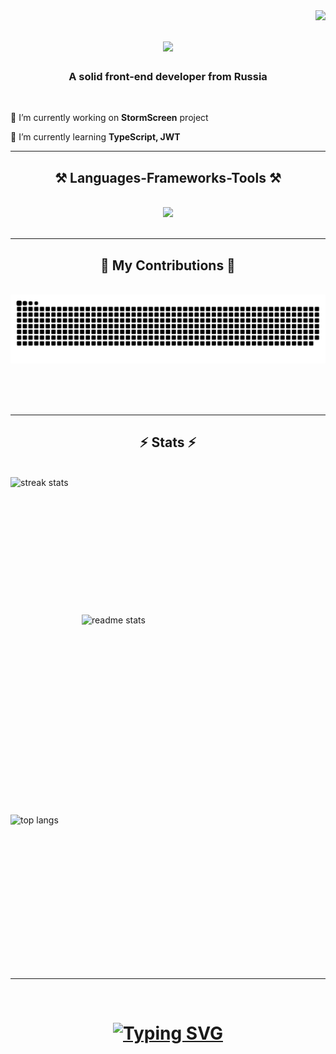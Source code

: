 <img align="right" src="https://visitor-badge.laobi.icu/badge?page_id=stormcloak51.stormcloak51" />

<h1 align="center">
    <img src="https://readme-typing-svg.herokuapp.com/?font=Righteous&size=35&center=true&vCenter=true&width=500&height=70&duration=4000&lines=Hi+There!+👋;+Привет!+🤡;" />
</h1>

<h3 align="center">A solid front-end developer from Russia</h3>

<br/>

<div align="left">
 
 🔭 I’m currently working on **StormScreen** project
 
 🌱 I’m currently learning **TypeScript, JWT**


 </div>

 <hr/>
 
<h2 align="center">⚒️ Languages-Frameworks-Tools ⚒️</h2>
<br/>
<div align="center">
    <img src="https://skillicons.dev/icons?i=html,sass,react,typescript,redux,vscode,github,figma,tailwind,git,npm" />
</div>

<br/>
<hr/>

<div align="center">
  <h2>🐍 My Contributions 🐍</h2>
  <br>
  <img alt="snake eating my contributions" src="https://raw.githubusercontent.com/salesp07/salesp07/output/github-contribution-grid-snake.svg" />
  
  <br/><br/><br/>
</div>

<hr/>

<h2 align="center">⚡ Stats ⚡</h2>
<br>
<div style="display: flex; flex-direction: column; align-content: center;">
  
<img style='align-self: flex-start;' height=200 width=390 src="https://github-readme-streak-stats-salesp07.vercel.app/?user=salesp07&count_private=true&theme=react&border_radius=10" alt="streak stats"/>
<img style='align-self: flex-end; margin-top: 20px;' height=300 width=390 src="https://github-readme-stats-salesp07.vercel.app/api?username=salesp07&count_private=true&show_icons=true&theme=react&rank_icon=github&border_radius=10" alt="readme stats" />
<img style='align-self: flex-start; margin-top:20px;' height=200 width=325 src="https://github-readme-stats-salesp07.vercel.app/api/top-langs/?username=salesp07&hide=HTML&langs_count=8&layout=compact&theme=react&border_radius=10&size_weight=0.5&count_weight=0.5&exclude_repo=github-readme-stats" alt="top langs" />

</div>

<br/><br/>

<hr/>

<br/>

<h1 align='center'>
    <a href="https://git.io/typing-svg"><img src="https://readme-typing-svg.herokuapp.com?font=Fira+Code&pause=1000&color=58F7CB&center=true&width=435&lines=Hustle+in+silence" alt="Typing SVG" /></a>
</h1>
<br/>
